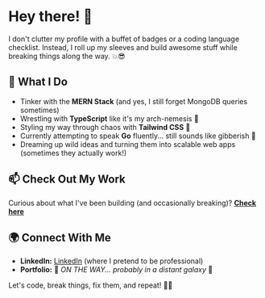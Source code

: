 # Hey there! 👋

I don't clutter my profile with a buffet of badges or a coding language checklist. Instead, I roll up my sleeves and build awesome stuff while breaking things along the way. 💥😎

## 🚀 What I Do
- Tinker with the **MERN Stack** (and yes, I still forget MongoDB queries sometimes)
- Wrestling with **TypeScript** like it's my arch-nemesis 🥋
- Styling my way through chaos with **Tailwind CSS** 🎨
- Currently attempting to speak **Go** fluently... still sounds like gibberish 🐹
- Dreaming up wild ideas and turning them into scalable web apps (sometimes they actually work!)

## 📫 Check Out My Work
Curious about what I've been building (and occasionally breaking)? **[Check here](https://github.com/Hello-Ship-Code)**

## 🌍 Connect With Me
- **LinkedIn:** [LinkedIn](https://www.linkedin.com/in/abhinav-peter/) (where I pretend to be professional)
- **Portfolio:** 🚧 *ON THE WAY... probably in a distant galaxy* 🚧

Let's code, break things, fix them, and repeat! 🔄🔥
